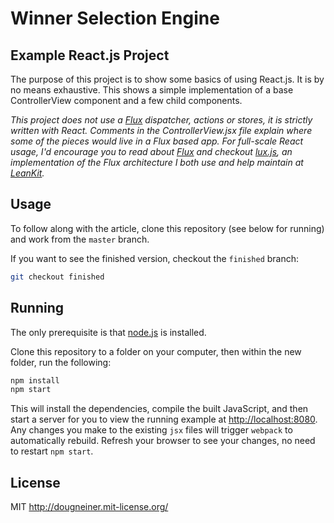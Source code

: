 # Winner Selection Engine
## Example React.js Project

The purpose of this project is to show some basics of using React.js. It is by no means exhaustive. This shows a simple implementation of a base ControllerView component and a few child components.

_This project does not use a [Flux](https://facebook.github.io/flux/) dispatcher, actions or stores, it is strictly written with React. Comments in the ControllerView.jsx file explain where some of the pieces would live in a Flux based app. For full-scale React usage, I'd encourage you to read about [Flux](https://facebook.github.io/flux/) and checkout [lux.js](https://github.com/LeanKit-Labs/lux.js), an implementation of the Flux architecture I both use and help maintain at [LeanKit](http://leankit.com)._

## Usage

To follow along with the article, clone this repository (see below for running) and work from the `master` branch.

If you want to see the finished version, checkout the `finished` branch:

```bash
git checkout finished
```

## Running

The only prerequisite is that [node.js](http://nodejs.org/) is installed. 

Clone this repository to a folder on your computer, then within the new folder, run the following:

```bash
npm install
npm start
```

This will install the dependencies, compile the built JavaScript, and then start a server for you to view the running example at <http://localhost:8080>. Any changes you make to the existing `jsx` files will trigger `webpack` to automatically rebuild. Refresh your browser to see your changes, no need to restart `npm start`.

## License

MIT <http://dougneiner.mit-license.org/>